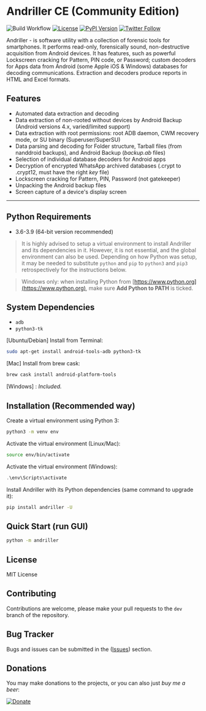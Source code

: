 Andriller CE (Community Edition)
=====
![Build Workflow](https://github.com/den4uk/andriller/actions/workflows/python-package-test.yml/badge.svg)
[![License](https://img.shields.io/github/license/den4uk/andriller.svg)](https://pypi.python.org/pypi/andriller)
[![PyPI Version](http://img.shields.io/pypi/v/andriller.svg)](https://pypi.python.org/pypi/andriller)
[![Twitter Follow](https://img.shields.io/twitter/follow/den4uk?style=social)](https://twitter.com/den4uk)

Andriller - is software utility with a collection of forensic tools for smartphones. It performs read-only, forensically sound, non-destructive acquisition from Android devices. It has features, such as powerful Lockscreen cracking for Pattern, PIN code, or Password; custom decoders for Apps data from Android (some Apple iOS & Windows) databases for decoding communications. Extraction and decoders produce reports in HTML and Excel formats.

## Features
- Automated data extraction and decoding
- Data extraction of non-rooted without devices by Android Backup (Android versions 4.x, varied/limited support)
- Data extraction with root permissions: root ADB daemon, CWM recovery mode, or SU binary (Superuser/SuperSU)
- Data parsing and decoding for Folder structure, Tarball files (from nanddroid backups), and Android Backup (_backup.ab_ files)
- Selection of individual database decoders for Android apps
- Decryption of encrypted WhatsApp archived databases (.crypt to .crypt12, must have the right _key_ file)
- Lockscreen cracking for Pattern, PIN, Password (not gatekeeper)
- Unpacking the Android backup files
- Screen capture of a device's display screen
---


## Python Requirements
- 3.6-3.9 (64-bit version recommended)

> It is highly advised to setup a virtual environment to install Andriller and its dependencies in it. However, it is not essential, and the global environment can also be used. Depending on how Python was setup, it may be needed to substitute `python` and `pip` to `python3` and `pip3` retrospectively for the instructions below.

> Windows only: when installing Python from [https://www.python.org](https://www.python.org), make sure **Add Python to PATH** is ticked.


## System Dependencies
- `adb`
- `python3-tk`

[Ubuntu/Debian] Install from Terminal:
```bash
sudo apt-get install android-tools-adb python3-tk
```

[Mac] Install from brew cask:
```bash
brew cask install android-platform-tools
```

[Windows] : _Included._


## Installation (Recommended way)
Create a virtual environment using Python 3:
```bash
python3 -m venv env
```

Activate the virtual environment (Linux/Mac):
```bash
source env/bin/activate
```

Activate the virtual environment (Windows):
```ps1
.\env\Scripts\activate
```

Install Andriller with its Python dependencies (same command to upgrade it):
```bash
pip install andriller -U
```


## Quick Start (run GUI)
```bash
python -m andriller
```


## License
MIT License


## Contributing
Contributions are welcome, please make your pull requests to the `dev` branch of the repository.


## Bug Tracker
Bugs and issues can be submitted in the ([Issues](https://github.com/den4uk/andriller/issues)) section.


## Donations
You may make donations to the projects, or you can also just _buy me a beer_:

[![Donate](https://www.paypalobjects.com/en_US/GB/i/btn/btn_donateCC_LG.gif)](https://www.paypal.com/donate?hosted_button_id=87EX8N3N3SS6C)
